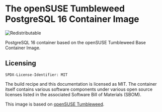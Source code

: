 # The openSUSE Tumbleweed PostgreSQL 16 Container Image
![Redistributable](https://img.shields.io/badge/Redistributable-Yes-green)


PostgreSQL 16 container based on the openSUSE Tumbleweed Base Container Image.

## Licensing
`SPDX-License-Identifier: MIT`

The build recipe and this documentation is licensed as MIT.
The container itself contains various software components under various open source licenses listed in the associated
Software Bill of Materials (SBOM).

This image is based on [openSUSE Tumbleweed](https://get.opensuse.org/tumbleweed/).
